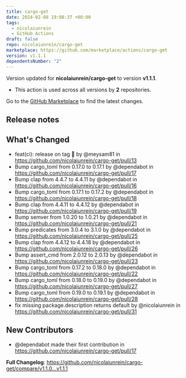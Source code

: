 ```yaml
---
title: cargo-get
date: 2024-02-08 19:08:37 +00:00
tags:
  - nicolaiunrein
  - GitHub Actions
draft: false
repo: nicolaiunrein/cargo-get
marketplace: https://github.com/marketplace/actions/cargo-get
version: v1.1.1
dependentsNumber: "2"
---
```



Version updated for **nicolaiunrein/cargo-get** to version **v1.1.1**.
- This action is used across all versions by **2** repositories.

Go to the [GitHub Marketplace](https://github.com/marketplace/actions/cargo-get) to find the latest changes.

## Release notes

## What's Changed
* feat(ci): release on tag 👷 by @meysam81 in https://github.com/nicolaiunrein/cargo-get/pull/13
* Bump cargo_toml from 0.17.0 to 0.17.1 by @dependabot in https://github.com/nicolaiunrein/cargo-get/pull/17
* Bump clap from 4.4.7 to 4.4.11 by @dependabot in https://github.com/nicolaiunrein/cargo-get/pull/16
* Bump cargo_toml from 0.17.1 to 0.17.2 by @dependabot in https://github.com/nicolaiunrein/cargo-get/pull/18
* Bump clap from 4.4.11 to 4.4.12 by @dependabot in https://github.com/nicolaiunrein/cargo-get/pull/19
* Bump semver from 1.0.20 to 1.0.21 by @dependabot in https://github.com/nicolaiunrein/cargo-get/pull/21
* Bump predicates from 3.0.4 to 3.1.0 by @dependabot in https://github.com/nicolaiunrein/cargo-get/pull/25
* Bump clap from 4.4.12 to 4.4.18 by @dependabot in https://github.com/nicolaiunrein/cargo-get/pull/26
* Bump assert_cmd from 2.0.12 to 2.0.13 by @dependabot in https://github.com/nicolaiunrein/cargo-get/pull/23
* Bump cargo_toml from 0.17.2 to 0.18.0 by @dependabot in https://github.com/nicolaiunrein/cargo-get/pull/22
* Bump cargo_toml from 0.18.0 to 0.19.0 by @dependabot in https://github.com/nicolaiunrein/cargo-get/pull/27
* Bump cargo_toml from 0.19.0 to 0.19.1 by @dependabot in https://github.com/nicolaiunrein/cargo-get/pull/28
* fix missing package.description returns default by @nicolaiunrein in https://github.com/nicolaiunrein/cargo-get/pull/31

## New Contributors
* @dependabot made their first contribution in https://github.com/nicolaiunrein/cargo-get/pull/17

**Full Changelog**: https://github.com/nicolaiunrein/cargo-get/compare/v1.1.0...v1.1.1
